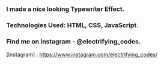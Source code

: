 ### I made a nice looking Typewriter Effect.

### Technologies Used: HTML, CSS, JavaScript.

### Find me on Instagram - @electrifying_codes.

[Instagram] : https://www.instagram.com/electrifying_codes/